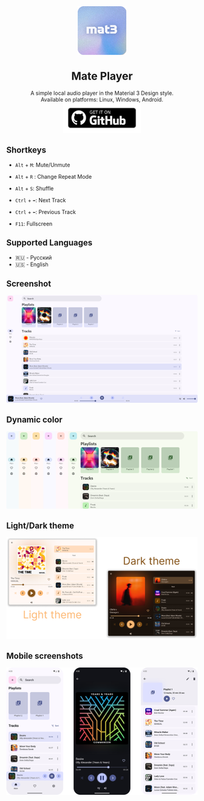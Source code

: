 <div align="center">
    <img align="center" src="assets/logo/logo_128.png" alt="logo" width=128 height=128 target="_blank">
</div>

<div align="center"><h1> Mate Player </h1></div>
<div align="center">A simple local audio player in the Material 3 Design style. <br>
Available on platforms: Linux, Windows, Android.</div>
<div align="center">
    <a href="https://github.com/a1exander-iv/mateplayer/releases">
        <img src="readme_assets/github_badge.png" alt="github badge" height=80>
    </a>
</div>

## Shortkeys

* `Alt` + `M`: Mute/Unmute

* `Alt` + `R` : Change Repeat Mode

* `Alt` + `S`: Shuffle

* `Ctrl` + `➡`: Next Track

* `Ctrl` + `⬅`: Previous Track

* `F11`: Fullscreen

## Supported Languages

* 🇷🇺 - Русский
* 🇺🇸 - English

## Screenshot

!["main screnshot"](readme_assets/main_screenshot.png)

## Dynamic color

!["dynamic color"](readme_assets/dynamic_color.png)

## Light/Dark theme

!["light_and_dark_theme"](readme_assets/light_dark_theme.png)

## Mobile screenshots

!["mobile screenshots"](readme_assets/mobile_screenshots.png)